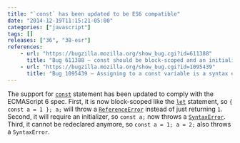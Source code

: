 ```yaml
---
title: "`const` has been updated to be ES6 compatible"
date: "2014-12-19T11:15:21-05:00"
categories: ["javascript"]
tags: []
releases: ["36", "38-esr"]
references:
    - url: "https://bugzilla.mozilla.org/show_bug.cgi?id=611388"
      title: "Bug 611388 – const should be block-scoped and an initializer should be required"
    - url: "https://bugzilla.mozilla.org/show_bug.cgi?id=1095439"
      title: "Bug 1095439 – Assigning to a const variable is a syntax error"
---
```

The support for [`const`](https://developer.mozilla.org/docs/Web/JavaScript/Reference/Statements/const) statement has been updated to comply with the ECMAScript 6 spec. First, it is now block-scoped like the [`let`](https://developer.mozilla.org/docs/Web/JavaScript/Reference/Statements/let) statement, so `{ const a = 1 }; a;` will throw a [`ReferenceError`](https://developer.mozilla.org/docs/Web/JavaScript/Reference/Global_Objects/ReferenceError) instead of just returning `1`. Second, it will require an initializer, so `const a;` now throws a [`SyntaxError`](https://developer.mozilla.org/docs/Web/JavaScript/Reference/Global_Objects/SyntaxError). Third, it cannot be redeclared anymore, so `const a = 1; a = 2;` also throws a `SyntaxError`.
